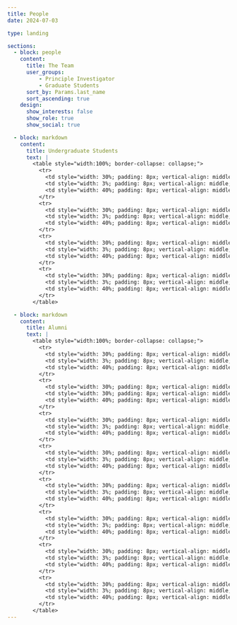 ```yaml
---
title: People
date: 2024-07-03

type: landing

sections:
  - block: people
    content:
      title: The Team
      user_groups:
          - Principle Investigator
          - Graduate Students
      sort_by: Params.last_name
      sort_ascending: true
    design:
      show_interests: false
      show_role: true
      show_social: true

  - block: markdown
    content:
      title: Undergraduate Students
      text: |
        <table style="width:100%; border-collapse: collapse;">
          <tr>
            <td style="width: 30%; padding: 8px; vertical-align: middle;">Ruoqi Chen 陈若琪</td>
            <td style="width: 3%; padding: 8px; vertical-align: middle;">Biomedical Engineering at SCUT (2021)</td>
            <td style="width: 40%; padding: 8px; vertical-align: middle;"></td>
          </tr>
          <tr>
            <td style="width: 30%; padding: 8px; vertical-align: middle;">Xinjie Shen 沈鑫杰</td>
            <td style="width: 3%; padding: 8px; vertical-align: middle;">Artificial Intelligence at SCUT (2021)</td>
            <td style="width: 40%; padding: 8px; vertical-align: middle;"></td>
          </tr>
          <tr>
            <td style="width: 30%; padding: 8px; vertical-align: middle;">Qingquan Wang 王庆全</td>
            <td style="width: 3%; padding: 8px; vertical-align: middle;">Biomedical Engineering at SCUT (2022)</td>
            <td style="width: 40%; padding: 8px; vertical-align: middle;"></td>
          </tr>
          <tr>
            <td style="width: 30%; padding: 8px; vertical-align: middle;">Yutong Wang 王雨桐</td>
            <td style="width: 3%; padding: 8px; vertical-align: middle;">Biomedical Engineering at SCUT (2022)</td>
            <td style="width: 40%; padding: 8px; vertical-align: middle;"></td>
          </tr>
        </table>

  - block: markdown
    content:
      title: Alumni
      text: |
        <table style="width:100%; border-collapse: collapse;">
          <tr>
            <td style="width: 30%; padding: 8px; vertical-align: middle;">Lu Qiu 邱璐</td>
            <td style="width: 3%; padding: 8px; vertical-align: middle;">Biomedical Engineering at SCUT (2019-2023)</td>
            <td style="width: 40%; padding: 8px; vertical-align: middle;">Master of Biostatistics,  Columbia University (2023)</td>
          </tr>
          <tr>
            <td style="width: 30%; padding: 8px; vertical-align: middle;">Yunlong Zhu 朱云龙</td>
            <td style="width: 30%; padding: 8px; vertical-align: middle;">Biomedical Engineering at SCUT (2019-2023)</td>
            <td style="width: 40%; padding: 8px; vertical-align: middle;">Master of science and engineering, Johns Hopkins University (2023)</td>
          </tr>
          <tr>
            <td style="width: 30%; padding: 8px; vertical-align: middle;">Ying Chen 陈颖</td>
            <td style="width: 3%; padding: 8px; vertical-align: middle;">Biomedical Engineering at SCUT (2019-2023)</td>
            <td style="width: 40%; padding: 8px; vertical-align: middle;">Master of Biomedical engineering, University of Electronic Science and Technology of China (2023)</td>
          </tr>
          <tr>
            <td style="width: 30%; padding: 8px; vertical-align: middle;">Ranxuan Zhang 张然轩</td>
            <td style="width: 3%; padding: 8px; vertical-align: middle;">Biomedical Engineering at SCUT (2019-2023)</td>
            <td style="width: 40%; padding: 8px; vertical-align: middle;">Master of Biomedical engineering, Chalmers University of Technology (2023)</td>
          </tr>
          <tr>
            <td style="width: 30%; padding: 8px; vertical-align: middle;">Yuan Chen 陈源</td>
            <td style="width: 3%; padding: 8px; vertical-align: middle;">Biomedical Engineering at SCUT (2020-2024)</td>
            <td style="width: 40%; padding: 8px; vertical-align: middle;">PhD in Chemistry, Nanyang Technological University (2024)</td>
          </tr>
          <tr>
            <td style="width: 30%; padding: 8px; vertical-align: middle;">Fangxi Lian 练方熙</td>
            <td style="width: 3%; padding: 8px; vertical-align: middle;">Biomedical Engineering at SCUT (2020-2024)</td>
            <td style="width: 40%; padding: 8px; vertical-align: middle;">Working at Lubangdi International Logistics Service Co.Ltd (2024)</td>
          </tr>
          <tr>
            <td style="width: 30%; padding: 8px; vertical-align: middle;">Zihuang Lu 卢梓煌</td>
            <td style="width: 3%; padding: 8px; vertical-align: middle;">Biomedical Engineering at SCUT (2020-2024)</td>
            <td style="width: 40%; padding: 8px; vertical-align: middle;">Master of Bioinformatics, University of Science and Technology of China (2024)</td>
          </tr>
          <tr>
            <td style="width: 30%; padding: 8px; vertical-align: middle;">Ruoxuan Wu 吴若萱</td>
            <td style="width: 3%; padding: 8px; vertical-align: middle;">Biomedical Engineering at SCUT (2020-2024)</td>
            <td style="width: 40%; padding: 8px; vertical-align: middle;">PhD in Biomedical engineering, University of Texas, Southwestern Medical Center at Dallas (2024)</td>
          </tr>
        </table>
---
```

